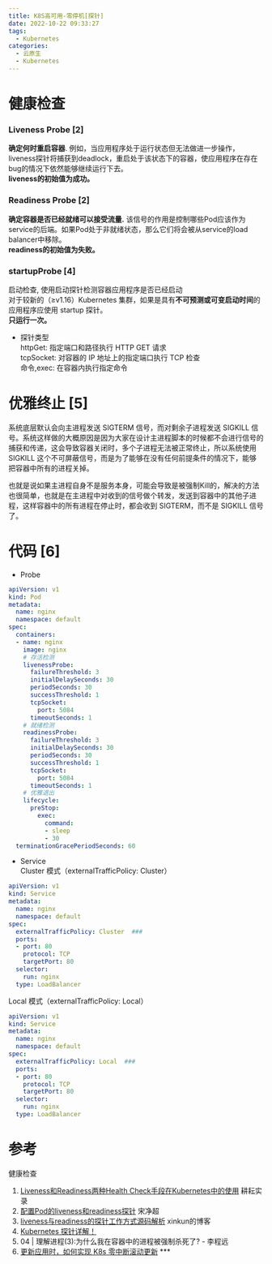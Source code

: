 ```yaml
---
title: K8S高可用-零停机[探针]
date: 2022-10-22 09:33:27
tags:
  - Kubernetes
categories: 
  - 云原生
  - Kubernetes
---
```


<p></p>
<!-- more -->


# 健康检查
### Liveness Probe [2]
**确定何时重启容器**. 例如，当应用程序处于运行状态但无法做进一步操作，liveness探针将捕获到deadlock，重启处于该状态下的容器，使应用程序在存在bug的情况下依然能够继续运行下去。  
**liveness的初始值为成功。**  

### Readiness Probe  [2]
**确定容器是否已经就绪可以接受流量.** 该信号的作用是控制哪些Pod应该作为service的后端。如果Pod处于非就绪状态，那么它们将会被从service的load balancer中移除。  
**readiness的初始值为失败。**  

### startupProbe [4]
启动检查, 使用启动探针检测容器应用程序是否已经启动  
对于较新的（≥v1.16）Kubernetes 集群，如果是具有**不可预测或可变启动时间**的应用程序应使用 startup 探针。  
**只运行一次。**  


+ 探针类型  
httpGet: 指定端口和路径执行 HTTP GET 请求  
tcpSocket: 对容器的 IP 地址上的指定端口执行 TCP 检查  
命令,exec: 在容器内执行指定命令  

# 优雅终止 [5]

  系统底层默认会向主进程发送 SIGTERM 信号，而对剩余子进程发送 SIGKILL 信号。系统这样做的大概原因是因为大家在设计主进程脚本的时候都不会进行信号的捕获和传递，这会导致容器关闭时，多个子进程无法被正常终止，所以系统使用 SIGKILL 这个不可屏蔽信号，而是为了能够在没有任何前提条件的情况下，能够把容器中所有的进程关掉。

  也就是说如果主进程自身不是服务本身，可能会导致是被强制Kill的，解决的方法也很简单，也就是在主进程中对收到的信号做个转发，发送到容器中的其他子进程，这样容器中的所有进程在停止时，都会收到 SIGTERM，而不是 SIGKILL 信号了。


# 代码 [6]
+ Probe
``` yml
apiVersion: v1
kind: Pod
metadata:
  name: nginx
  namespace: default
spec:
  containers:
  - name: nginx
    image: nginx
    # 存活检测
    livenessProbe:
      failureThreshold: 3
      initialDelaySeconds: 30
      periodSeconds: 30
      successThreshold: 1
      tcpSocket:
        port: 5084
      timeoutSeconds: 1
    # 就绪检测
    readinessProbe:
      failureThreshold: 3
      initialDelaySeconds: 30
      periodSeconds: 30
      successThreshold: 1
      tcpSocket:
        port: 5084
      timeoutSeconds: 1
    # 优雅退出
    lifecycle: 
      preStop: 
        exec: 
          command: 
          - sleep
          - 30
  terminationGracePeriodSeconds: 60
```

+ Service  
Cluster 模式（externalTrafficPolicy: Cluster）  

``` yml
apiVersion: v1
kind: Service
metadata:
  name: nginx
  namespace: default
spec:
  externalTrafficPolicy: Cluster  ###
  ports:
  - port: 80
    protocol: TCP
    targetPort: 80
  selector:
    run: nginx
  type: LoadBalancer

```


Local 模式（externalTrafficPolicy: Local）
``` yml
apiVersion: v1
kind: Service
metadata:
  name: nginx
  namespace: default
spec:
  externalTrafficPolicy: Local  ###
  ports:
  - port: 80
    protocol: TCP
    targetPort: 80
  selector:
    run: nginx
  type: LoadBalancer
```

# 参考
健康检查
1. [Liveness和Readiness两种Health Check手段在Kubernetes中的使用](https://blog.51cto.com/3842834/2317986)  耕耘实录
2. [配置Pod的liveness和readiness探针](https://github.com/rootsongjc/kubernetes-handbook/blob/master/guide/configure-liveness-readiness-probes.md)  宋净超
3. [liveness与readiness的探针工作方式源码解析](https://www.cnblogs.com/xuxinkun/p/11785521.html)  xinkun的博客
4. [Kubernetes 探针详解！](https://mp.weixin.qq.com/s/wT_NQF9xYfKD3wVm6yUUMw) 
5. 04 | 理解进程(3):为什么我在容器中的进程被强制杀死了? -  李程远 
6. [更新应用时，如何实现 K8s 零中断滚动更新](https://blog.csdn.net/alisystemsoftware/article/details/106520606) ***

